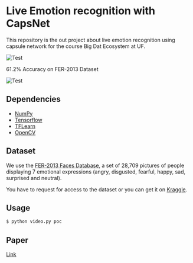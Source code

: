# Live Emotion recognition with CapsNet


This repository is the out project about live emotion recognition using capsule network for the course Big Dat Ecosystem at UF.

![Test](https://github.com/Fan-Lu/DeepEmotion/blob/master/res/capsule_net%20model%20architecture.PNG)

 61.2% Accuracy on FER-2013 Dataset

 ![Test]()

## Dependencies

- [NumPy](http://docs.scipy.org/doc/numpy-1.10.1/user/install.html)
- [Tensorflow](https://www.tensorflow.org/versions/r0.8/get_started/os_setup.html)
- [TFLearn](https://github.com/tflearn/tflearn#installation)
- [OpenCV](https://opencv-python-tutroals.readthedocs.io/en/latest/)

## Dataset

We use the [FER-2013 Faces Database](http://www.socsci.ru.nl:8180/RaFD2/RaFD?p=main), a set of 28,709 pictures of people displaying 7 emotional expressions (angry, disgusted, fearful, happy, sad, surprised and neutral).

You have to request for access to the dataset or you can get it on [Kraggle](https://www.kaggle.com/c/challenges-in-representation-learning-facial-expression-recognition-challenge/data).

## Usage

```bash
$ python video.py poc
```

## Paper

[Link]()
